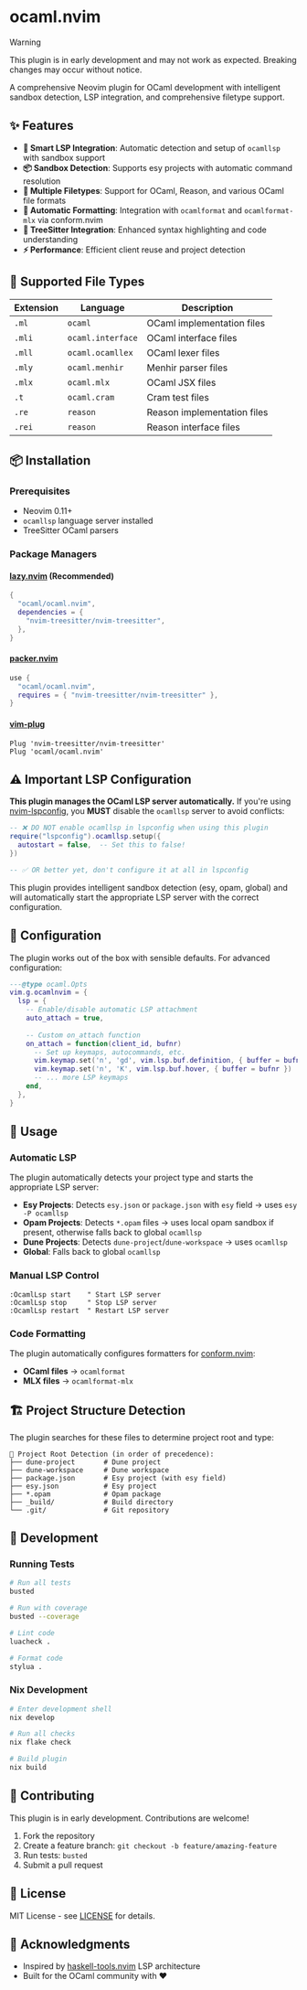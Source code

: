 # ocaml.nvim

> [!WARNING]
> This plugin is in early development and may not work as expected.
> Breaking changes may occur without notice.

A comprehensive Neovim plugin for OCaml development with intelligent sandbox
detection, LSP integration, and comprehensive filetype support.

## ✨ Features

- **🎯 Smart LSP Integration**: Automatic detection and setup of `ocamllsp`
  with sandbox support
- **📦 Sandbox Detection**: Supports esy projects with automatic command
  resolution
- **🎨 Multiple Filetypes**: Support for OCaml, Reason, and various OCaml
  file formats
- **🔧 Automatic Formatting**: Integration with `ocamlformat` and
  `ocamlformat-mlx` via conform.nvim
- **🌳 TreeSitter Integration**: Enhanced syntax highlighting and code
  understanding
- **⚡ Performance**: Efficient client reuse and project detection

## 📁 Supported File Types

| Extension | Language | Description |
|-----------|----------|-------------|
| `.ml` | `ocaml` | OCaml implementation files |
| `.mli` | `ocaml.interface` | OCaml interface files |
| `.mll` | `ocaml.ocamllex` | OCaml lexer files |
| `.mly` | `ocaml.menhir` | Menhir parser files |
| `.mlx` | `ocaml.mlx` | OCaml JSX files |
| `.t` | `ocaml.cram` | Cram test files |
| `.re` | `reason` | Reason implementation files |
| `.rei` | `reason` | Reason interface files |

## 📦 Installation

### Prerequisites

- Neovim 0.11+
- `ocamllsp` language server installed
- TreeSitter OCaml parsers

### Package Managers

#### [lazy.nvim](https://github.com/folke/lazy.nvim) (Recommended)

```lua
{
  "ocaml/ocaml.nvim",
  dependencies = {
    "nvim-treesitter/nvim-treesitter",
  },
}
```

#### [packer.nvim](https://github.com/wbthomason/packer.nvim)

```lua
use {
  "ocaml/ocaml.nvim",
  requires = { "nvim-treesitter/nvim-treesitter" },
}
```

#### [vim-plug](https://github.com/junegunn/vim-plug)

```vim
Plug 'nvim-treesitter/nvim-treesitter'
Plug 'ocaml/ocaml.nvim'
```

## ⚠️ Important LSP Configuration

**This plugin manages the OCaml LSP server automatically.** If you're using
[nvim-lspconfig](https://github.com/neovim/nvim-lspconfig), you **MUST**
disable the `ocamllsp` server to avoid conflicts:

```lua
-- ❌ DO NOT enable ocamllsp in lspconfig when using this plugin
require("lspconfig").ocamllsp.setup({
  autostart = false,  -- Set this to false!
})

-- ✅ OR better yet, don't configure it at all in lspconfig
```

This plugin provides intelligent sandbox detection (esy, opam, global) and will
automatically start the appropriate LSP server with the correct configuration.

## 🔧 Configuration

The plugin works out of the box with sensible defaults. For advanced configuration:

```lua
---@type ocaml.Opts
vim.g.ocamlnvim = {
  lsp = {
    -- Enable/disable automatic LSP attachment
    auto_attach = true,
    
    -- Custom on_attach function
    on_attach = function(client_id, bufnr)
      -- Set up keymaps, autocommands, etc.
      vim.keymap.set('n', 'gd', vim.lsp.buf.definition, { buffer = bufnr })
      vim.keymap.set('n', 'K', vim.lsp.buf.hover, { buffer = bufnr })
      -- ... more LSP keymaps
    end,
  },
}
```

## 🚀 Usage

### Automatic LSP

The plugin automatically detects your project type and starts the appropriate
LSP server:

- **Esy Projects**: Detects `esy.json` or `package.json` with `esy` field →
  uses `esy -P ocamllsp`
- **Opam Projects**: Detects `*.opam` files → uses local opam sandbox if present,
  otherwise falls back to global `ocamllsp`
- **Dune Projects**: Detects `dune-project`/`dune-workspace` → uses `ocamllsp`
- **Global**: Falls back to global `ocamllsp`

### Manual LSP Control

```vim
:OcamlLsp start    " Start LSP server
:OcamlLsp stop     " Stop LSP server  
:OcamlLsp restart  " Restart LSP server
```

### Code Formatting

The plugin automatically configures formatters for
[conform.nvim](https://github.com/stevearc/conform.nvim):

- **OCaml files** → `ocamlformat`
- **MLX files** → `ocamlformat-mlx`

## 🏗️ Project Structure Detection

The plugin searches for these files to determine project root and type:

```text
📁 Project Root Detection (in order of precedence):
├── dune-project       # Dune project
├── dune-workspace     # Dune workspace  
├── package.json       # Esy project (with esy field)
├── esy.json           # Esy project
├── *.opam             # Opam package
├── _build/            # Build directory
└── .git/              # Git repository
```

## 🔧 Development

### Running Tests

```bash
# Run all tests
busted

# Run with coverage
busted --coverage

# Lint code
luacheck .

# Format code  
stylua .
```

### Nix Development

```bash
# Enter development shell
nix develop

# Run all checks
nix flake check

# Build plugin
nix build
```

## 🤝 Contributing

This plugin is in early development. Contributions are welcome!

1. Fork the repository
2. Create a feature branch: `git checkout -b feature/amazing-feature`
3. Run tests: `busted`
4. Submit a pull request

## 📝 License

MIT License - see [LICENSE](LICENSE) for details.

## 🙏 Acknowledgments

- Inspired by [haskell-tools.nvim](https://github.com/mrcjkb/haskell-tools.nvim)
  LSP architecture
- Built for the OCaml community with ❤️
